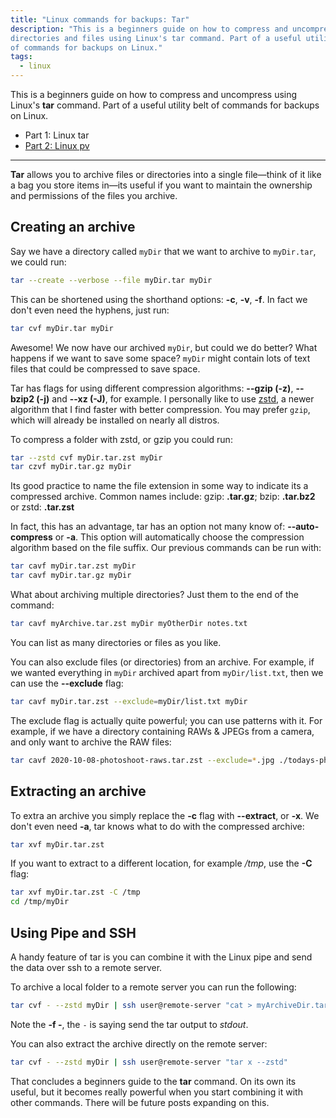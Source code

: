 ```yaml
---
title: "Linux commands for backups: Tar"
description: "This is a beginners guide on how to compress and uncompress
directories and files using Linux's tar command. Part of a useful utility belt
of commands for backups on Linux."
tags:
  - linux
---
```


This is a beginners guide on how to compress and uncompress using Linux's
__tar__ command. Part of a useful utility belt of commands for backups on Linux.

* Part 1: Linux tar
* [Part 2: Linux pv](/blog/linux-commands-for-backups-pv/)

<hr class="-short-within-content">

__Tar__ allows you to archive files or directories into a single file—think of
it like a bag you store items in—its useful if you want to maintain the
ownership and permissions of the files you archive.

## Creating an archive

Say we have a directory called  `myDir` that we want to archive to  `myDir.tar`,
we could run:

```bash
tar --create --verbose --file myDir.tar myDir
```

This can be shortened using the shorthand options: __-c__, __-v__, __-f__.
In fact we don't even need the hyphens, just run:

```bash
tar cvf myDir.tar myDir
```

Awesome! We now have our archived `myDir`, but could we do better? What happens
if we want to save some space?  `myDir` might contain lots of text files that
could be compressed to save space.

Tar has flags for using different compression algorithms: __--gzip (-z)__,
__--bzip2 (-j)__ and __--xz (-J)__, for example. I personally like to use
[zstd][1], a newer algorithm that I find faster with better compression. You may
prefer `gzip`, which will already be installed on nearly all distros.

To compress a folder with zstd, or gzip you could run:

```bash
tar --zstd cvf myDir.tar.zst myDir
tar czvf myDir.tar.gz myDir
```

Its good practice to name the file extension in some way to indicate its a
compressed archive. Common names include: gzip: __.tar.gz__; bzip:
__.tar.bz2__ or zstd: __.tar.zst__

In fact, this has an advantage, tar has an option not many know of:
__--auto-compress__ or __-a__. This option will automatically choose the
compression algorithm based on the file suffix. Our previous commands can be run
with:

```bash
tar cavf myDir.tar.zst myDir
tar cavf myDir.tar.gz myDir
```

What about archiving multiple directories? Just them to the end of the
command:

```bash
tar cavf myArchive.tar.zst myDir myOtherDir notes.txt
```

You can list as many directories or files as you like.

You can also exclude files (or directories) from an archive. For example, if we
wanted everything in `myDir` archived apart from `myDir/list.txt`, then we can
use the __--exclude__ flag:

```bash
tar cavf myDir.tar.zst --exclude=myDir/list.txt myDir
```

The exclude flag is actually quite powerful; you can use patterns with it. For
example, if we have a directory containing RAWs & JPEGs from a camera, and only
want to archive the RAW files:

```bash
tar cavf 2020-10-08-photoshoot-raws.tar.zst --exclude=*.jpg ./todays-photoshoot
```

## Extracting an archive

To extra an archive you simply replace the __-c__ flag with __--extract__, or
__-x__. We don't even need __-a__, tar knows what to do with the compressed
archive:

```bash
tar xvf myDir.tar.zst
```

If you want to extract to a different location, for example _/tmp_, use the
__-C__ flag:

```bash
tar xvf myDir.tar.zst -C /tmp
cd /tmp/myDir
```

## Using Pipe and SSH

A handy feature of tar is you can combine it with the Linux pipe and send
the data over ssh to a remote server.

To archive a local folder to a remote server you can run the following:

```bash
tar cvf - --zstd myDir | ssh user@remote-server "cat > myArchiveDir.tar.zst"
```

Note the __-f -__, the `-` is saying send the tar output to _stdout_.

You can also extract the archive directly on the remote server:

```bash
tar cvf - --zstd myDir | ssh user@remote-server "tar x --zstd"
```


That concludes a beginners guide to the __tar__ command. On its own its useful,
but it becomes really powerful when you start combining it with other commands.
There will be future posts expanding on this.


[1]: https://engineering.fb.com/core-data/smaller-and-faster-data-compression-with-zstandard/
